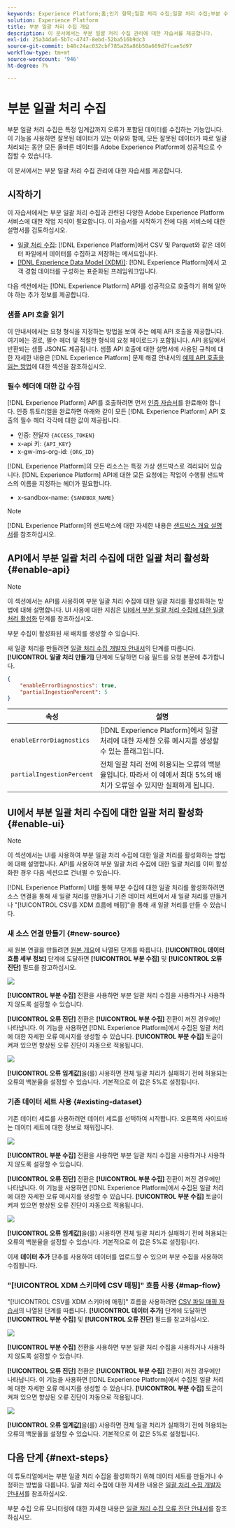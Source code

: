 ```yaml
---
keywords: Experience Platform;홈;인기 항목;일괄 처리 수집;일괄 처리 수집;부분 수집;부분 수집;오류 검색;오류 검색;부분 일괄 처리 수집;부분 일괄 처리 수집;부분;수집;수집;수집;
solution: Experience Platform
title: 부분 일괄 처리 수집 개요
description: 이 문서에서는 부분 일괄 처리 수집 관리에 대한 자습서를 제공합니다.
exl-id: 25a34da6-5b7c-4747-8ebd-52ba516b9dc3
source-git-commit: b48c24ac032cbf785a26a86b50a669d7fcae5d97
workflow-type: tm+mt
source-wordcount: '946'
ht-degree: 7%

---
```


# 부분 일괄 처리 수집

부분 일괄 처리 수집은 특정 임계값까지 오류가 포함된 데이터를 수집하는 기능입니다. 이 기능을 사용하면 잘못된 데이터가 있는 이유와 함께, 모든 잘못된 데이터가 따로 일괄 처리되는 동안 모든 올바른 데이터를 Adobe Experience Platform에 성공적으로 수집할 수 있습니다.

이 문서에서는 부분 일괄 처리 수집 관리에 대한 자습서를 제공합니다.

## 시작하기

이 자습서에서는 부분 일괄 처리 수집과 관련된 다양한 Adobe Experience Platform 서비스에 대한 작업 지식이 필요합니다. 이 자습서를 시작하기 전에 다음 서비스에 대한 설명서를 검토하십시오.

- [일괄 처리 수집](./overview.md): [!DNL Experience Platform]에서 CSV 및 Parquet와 같은 데이터 파일에서 데이터를 수집하고 저장하는 메서드입니다.
- [[!DNL Experience Data Model (XDM)]](../../xdm/home.md): [!DNL Experience Platform]에서 고객 경험 데이터를 구성하는 표준화된 프레임워크입니다.

다음 섹션에서는 [!DNL Experience Platform] API를 성공적으로 호출하기 위해 알아야 하는 추가 정보를 제공합니다.

### 샘플 API 호출 읽기

이 안내서에서는 요청 형식을 지정하는 방법을 보여 주는 예제 API 호출을 제공합니다. 여기에는 경로, 필수 헤더 및 적절한 형식의 요청 페이로드가 포함됩니다. API 응답에서 반환되는 샘플 JSON도 제공됩니다. 샘플 API 호출에 대한 설명서에 사용된 규칙에 대한 자세한 내용은 [!DNL Experience Platform] 문제 해결 안내서의 [예제 API 호출을 읽는 방법](../../landing/troubleshooting.md#how-do-i-format-an-api-request)에 대한 섹션을 참조하십시오.

### 필수 헤더에 대한 값 수집

[!DNL Experience Platform] API를 호출하려면 먼저 [인증 자습서](https://www.adobe.com/go/platform-api-authentication-en)를 완료해야 합니다. 인증 튜토리얼을 완료하면 아래와 같이 모든 [!DNL Experience Platform] API 호출의 필수 헤더 각각에 대한 값이 제공됩니다.

- 인증: 전달자 `{ACCESS_TOKEN}`
- x-api 키: `{API_KEY}`
- x-gw-ims-org-id: `{ORG_ID}`

[!DNL Experience Platform]의 모든 리소스는 특정 가상 샌드박스로 격리되어 있습니다. [!DNL Experience Platform] API에 대한 모든 요청에는 작업이 수행될 샌드박스의 이름을 지정하는 헤더가 필요합니다.

- x-sandbox-name: `{SANDBOX_NAME}`

>[!NOTE]
>
>[!DNL Experience Platform]의 샌드박스에 대한 자세한 내용은 [샌드박스 개요 설명서](../../sandboxes/home.md)를 참조하십시오.

## API에서 부분 일괄 처리 수집에 대한 일괄 처리 활성화 {#enable-api}

>[!NOTE]
>
>이 섹션에서는 API를 사용하여 부분 일괄 처리 수집에 대한 일괄 처리를 활성화하는 방법에 대해 설명합니다. UI 사용에 대한 지침은 [UI에서 부분 일괄 처리 수집에 대한 일괄 처리 활성화](#enable-ui) 단계를 참조하십시오.

부분 수집이 활성화된 새 배치를 생성할 수 있습니다.

새 일괄 처리를 만들려면 [일괄 처리 수집 개발자 안내서](./api-overview.md)의 단계를 따릅니다. **[!UICONTROL 일괄 처리 만들기]** 단계에 도달하면 다음 필드를 요청 본문에 추가합니다.

```json
{
    "enableErrorDiagnostics": true,
    "partialIngestionPercent": 5
}
```

| 속성 | 설명 |
| -------- | ----------- |
| `enableErrorDiagnostics` | [!DNL Experience Platform]에서 일괄 처리에 대한 자세한 오류 메시지를 생성할 수 있는 플래그입니다. |
| `partialIngestionPercent` | 전체 일괄 처리 전에 허용되는 오류의 백분율입니다. 따라서 이 예에서 최대 5%의 배치가 오류일 수 있지만 실패하게 됩니다. |


## UI에서 부분 일괄 처리 수집에 대한 일괄 처리 활성화 {#enable-ui}

>[!NOTE]
>
>이 섹션에서는 UI를 사용하여 부분 일괄 처리 수집에 대한 일괄 처리를 활성화하는 방법에 대해 설명합니다. API를 사용하여 부분 일괄 처리 수집에 대한 일괄 처리를 이미 활성화한 경우 다음 섹션으로 건너뛸 수 있습니다.

[!DNL Experience Platform] UI를 통해 부분 수집에 대한 일괄 처리를 활성화하려면 소스 연결을 통해 새 일괄 처리를 만들거나 기존 데이터 세트에서 새 일괄 처리를 만들거나 &quot;[!UICONTROL CSV를 XDM 흐름에 매핑]&quot;을 통해 새 일괄 처리를 만들 수 있습니다.

### 새 소스 연결 만들기 {#new-source}

새 원본 연결을 만들려면 [원본 개요](../../sources/home.md)에 나열된 단계를 따릅니다. **[!UICONTROL 데이터 흐름 세부 정보]** 단계에 도달하면 **[!UICONTROL 부분 수집]** 및 **[!UICONTROL 오류 진단]** 필드를 참고하십시오.

![](../images/batch-ingestion/partial-ingestion/configure-batch.png)

**[!UICONTROL 부분 수집]** 전환을 사용하면 부분 일괄 처리 수집을 사용하거나 사용하지 않도록 설정할 수 있습니다.

**[!UICONTROL 오류 진단]** 전환은 **[!UICONTROL 부분 수집]** 전환이 꺼진 경우에만 나타납니다. 이 기능을 사용하면 [!DNL Experience Platform]에서 수집된 일괄 처리에 대한 자세한 오류 메시지를 생성할 수 있습니다. **[!UICONTROL 부분 수집]** 토글이 켜져 있으면 향상된 오류 진단이 자동으로 적용됩니다.

![](../images/batch-ingestion/partial-ingestion/configure-batch-partial-ingestion-focus.png)

**[!UICONTROL 오류 임계값]**&#x200B;을(를) 사용하면 전체 일괄 처리가 실패하기 전에 허용되는 오류의 백분율을 설정할 수 있습니다. 기본적으로 이 값은 5%로 설정됩니다.

### 기존 데이터 세트 사용 {#existing-dataset}

기존 데이터 세트를 사용하려면 데이터 세트를 선택하여 시작합니다. 오른쪽의 사이드바는 데이터 세트에 대한 정보로 채워집니다.

![](../images/batch-ingestion/partial-ingestion/monitor-dataset.png)

**[!UICONTROL 부분 수집]** 전환을 사용하면 부분 일괄 처리 수집을 사용하거나 사용하지 않도록 설정할 수 있습니다.

**[!UICONTROL 오류 진단]** 전환은 **[!UICONTROL 부분 수집]** 전환이 꺼진 경우에만 나타납니다. 이 기능을 사용하면 [!DNL Experience Platform]에서 수집된 일괄 처리에 대한 자세한 오류 메시지를 생성할 수 있습니다. **[!UICONTROL 부분 수집]** 토글이 켜져 있으면 향상된 오류 진단이 자동으로 적용됩니다.

![](../images/batch-ingestion/partial-ingestion/monitor-dataset-partial-ingestion-focus.png)

**[!UICONTROL 오류 임계값]**&#x200B;을(를) 사용하면 전체 일괄 처리가 실패하기 전에 허용되는 오류의 백분율을 설정할 수 있습니다. 기본적으로 이 값은 5%로 설정됩니다.

이제 **데이터 추가** 단추를 사용하여 데이터를 업로드할 수 있으며 부분 수집을 사용하여 수집됩니다.

### &quot;[!UICONTROL XDM 스키마에 CSV 매핑]&quot; 흐름 사용 {#map-flow}

&quot;[!UICONTROL CSV를 XDM 스키마에 매핑]&quot; 흐름을 사용하려면 [CSV 파일 매핑 자습서](../tutorials/map-csv/overview.md)의 나열된 단계를 따릅니다. **[!UICONTROL 데이터 추가]** 단계에 도달하면 **[!UICONTROL 부분 수집]** 및 **[!UICONTROL 오류 진단]** 필드를 참고하십시오.

![](../images/batch-ingestion/partial-ingestion/xdm-csv-workflow.png)

**[!UICONTROL 부분 수집]** 전환을 사용하면 부분 일괄 처리 수집을 사용하거나 사용하지 않도록 설정할 수 있습니다.

**[!UICONTROL 오류 진단]** 전환은 **[!UICONTROL 부분 수집]** 전환이 꺼진 경우에만 나타납니다. 이 기능을 사용하면 [!DNL Experience Platform]에서 수집된 일괄 처리에 대한 자세한 오류 메시지를 생성할 수 있습니다. **[!UICONTROL 부분 수집]** 토글이 켜져 있으면 향상된 오류 진단이 자동으로 적용됩니다.

![](../images/batch-ingestion/partial-ingestion/xdm-csv-workflow-partial-ingestion-focus.png)

**[!UICONTROL 오류 임계값]**&#x200B;을(를) 사용하면 전체 일괄 처리가 실패하기 전에 허용되는 오류의 백분율을 설정할 수 있습니다. 기본적으로 이 값은 5%로 설정됩니다.

## 다음 단계 {#next-steps}

이 튜토리얼에서는 부분 일괄 처리 수집을 활성화하기 위해 데이터 세트를 만들거나 수정하는 방법을 다룹니다. 일괄 처리 수집에 대한 자세한 내용은 [일괄 처리 수집 개발자 안내서](./api-overview.md)를 참조하십시오.

부분 수집 오류 모니터링에 대한 자세한 내용은 [일괄 처리 수집 오류 진단 안내서](../quality/error-diagnostics.md)를 참조하십시오.

